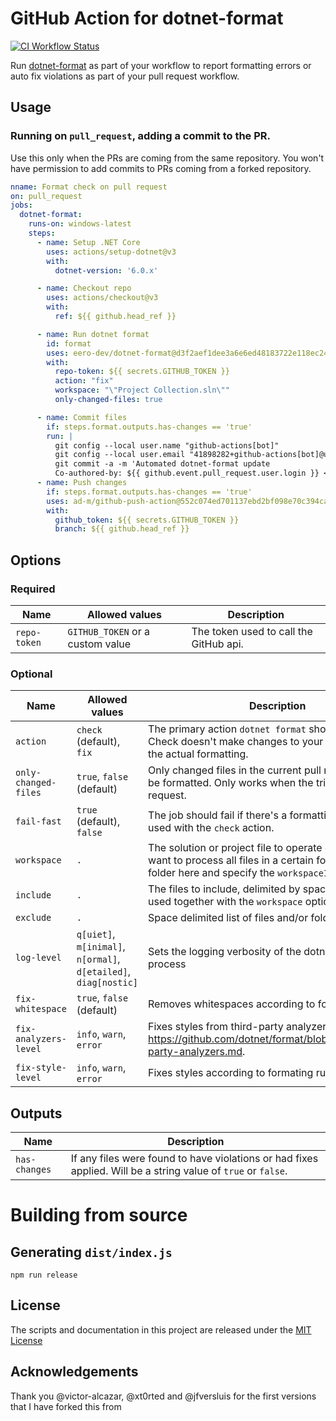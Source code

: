 # GitHub Action for dotnet-format

[![CI Workflow Status](https://github.com/eero-dev/dotnet-format/workflows/CI/badge.svg)](https://github.com/eero-dev/dotnet-format/actions?query=workflow%3ACI)

Run [dotnet-format](https://github.com/dotnet/format) as part of your workflow to report formatting errors or auto fix violations as part of your pull request workflow.

## Usage

### Running on `pull_request`, adding a commit to the PR.
Use this only when the PRs are coming from the same repository. You won't have permission to add commits to PRs coming from a forked repository.

```yml
nname: Format check on pull request
on: pull_request
jobs:
  dotnet-format:
    runs-on: windows-latest
    steps:
      - name: Setup .NET Core
        uses: actions/setup-dotnet@v3
        with:
          dotnet-version: '6.0.x'

      - name: Checkout repo
        uses: actions/checkout@v3
        with:
          ref: ${{ github.head_ref }}

      - name: Run dotnet format
        id: format
        uses: eero-dev/dotnet-format@d3f2aef1dee3a6e6ed48183722e118ec24635a67
        with:
          repo-token: ${{ secrets.GITHUB_TOKEN }}
          action: "fix"
          workspace: "\"Project Collection.sln\""
          only-changed-files: true

      - name: Commit files
        if: steps.format.outputs.has-changes == 'true'
        run: |
          git config --local user.name "github-actions[bot]"
          git config --local user.email "41898282+github-actions[bot]@users.noreply.github.com"
          git commit -a -m 'Automated dotnet-format update
          Co-authored-by: ${{ github.event.pull_request.user.login }} <${{ github.event.pull_request.user.id }}+${{ github.event.pull_request.user.login }}@users.noreply.github.com>'
      - name: Push changes
        if: steps.format.outputs.has-changes == 'true'
        uses: ad-m/github-push-action@552c074ed701137ebd2bf098e70c394ca293e87f
        with:
          github_token: ${{ secrets.GITHUB_TOKEN }}
          branch: ${{ github.head_ref }}

```
## Options

### Required

Name | Allowed values | Description
-- | -- | --
`repo-token` | `GITHUB_TOKEN` or a custom value | The token used to call the GitHub api.

### Optional

Name | Allowed values | Description
-- | -- | --
`action` | `check` (default), `fix` | The primary action `dotnet format` should perform. Check doesn't make changes to your file, fix will do the actual formatting.
`only-changed-files` | `true`, `false` (default) | Only changed files in the current pull request should be formatted. Only works when the trigger is a pull request.
`fail-fast` | `true` (default), `false` | The job should fail if there's a formatting error. Only used with the `check` action.
`workspace` | `.` | The solution or project file to operate on. In case you want to process all files in a certain folder, set the root folder here and specify the `workspaceIsFolder` option.
`include` | `.` | The files to include, delimited by space. Cannot be used together with the `workspace` option.
`exclude` | `.` | Space delimited list of files and/or folders to ignore.
`log-level` | `q[uiet]`, `m[inimal]`, `n[ormal]`, `d[etailed]`,  `diag[nostic]` | Sets the logging verbosity of the dotnet format process
`fix-whitespace` | `true`, `false` (default) | Removes whitespaces according to formatting rules.
`fix-analyzers-level` | `info`, `warn`, `error` | Fixes styles from third-party analyzers. More on https://github.com/dotnet/format/blob/main/docs/3rd-party-analyzers.md.
`fix-style-level` | `info`, `warn`, `error` | Fixes styles according to formating rules.

## Outputs

Name | Description
-- | --
`has-changes` | If any files were found to have violations or had fixes applied. Will be a string value of `true` or `false`.

# Building from source

## Generating `dist/index.js`
`npm run release`

## License

The scripts and documentation in this project are released under the [MIT License](LICENSE)

## Acknowledgements

Thank you @victor-alcazar, @xt0rted and @jfversluis for the first versions that I have forked this from

